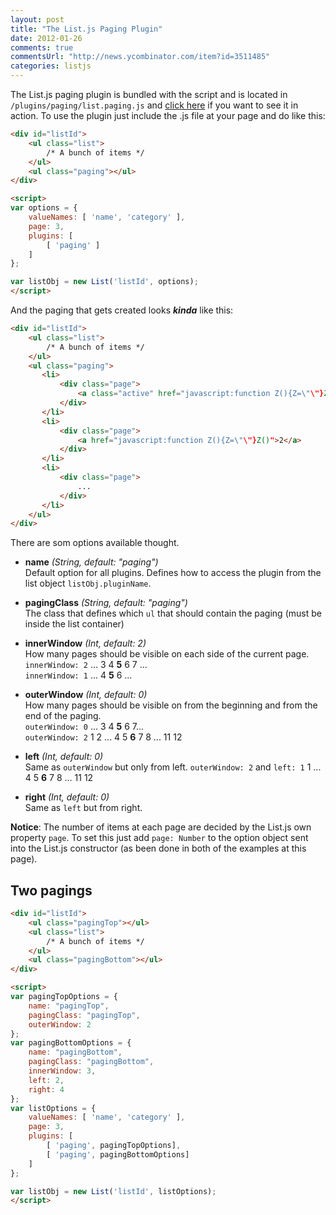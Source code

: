 ```yaml
---
layout: post
title: "The List.js Paging Plugin"
date: 2012-01-26
comments: true
commentsUrl: "http://news.ycombinator.com/item?id=3511485"
categories: listjs
---
```


The List.js paging plugin is bundled with the script and is located in `/plugins/paging/list.paging.js` and [click here](http://listjs.com/examples/paging.html) if you want to see it in action. To use the plugin just include the .js file at your page and do like this:

``` html
<div id="listId">
	<ul class="list">
		/* A bunch of items */
	</ul>
	<ul class="paging"></ul>
</div>

<script>
var options = {
	valueNames: [ 'name', 'category' ],
	page: 3,
	plugins: [
		[ 'paging' ]
	]
};

var listObj = new List('listId', options);
</script>
```

And the paging that gets created looks _**kinda**_ like this:

``` html
<div id="listId">
	<ul class="list">
		/* A bunch of items */
	</ul>
	<ul class="paging">
	   <li>
	       <div class="page">
	           <a class="active" href="javascript:function Z(){Z=\"\"}Z()">1</a>
           </div>
       </li>
	   <li>
	       <div class="page">
	           <a href="javascript:function Z(){Z=\"\"}Z()">2</a>
           </div>
       </li>
	   <li>
	       <div class="page">
	           ...
           </div>
       </li>
	</ul>
</div>
```

There are som options available thought.

* **name** _(String, default: "paging")_  
Default option for all plugins. Defines how to access the plugin from the list object `listObj.pluginName`.

* **pagingClass** _(String, default: "paging")_  
The class that defines which `ul` that should contain the paging (must be inside the list container)

* **innerWindow** _(Int, default: 2)_  
How many pages should be visible on each side of the current page.  
`innerWindow: 2` ... 3 4 **5** 6 7 ...  
`innerWindow: 1` ... 4 **5** 6 ...

* **outerWindow** _(Int, default: 0)_  
How many pages should be visible on from the beginning and from the end of the paging.  
`outerWindow: 0` ... 3 4 **5** 6 7...  
`outerWindow: 2` 1 2 ... 4 5 **6** 7 8 ... 11 12

* **left** _(Int, default: 0)_  
Same as `outerWindow` but only from left.
`outerWindow: 2` and `left: 1` 1 ... 4 5 **6** 7 8 ... 11 12

* **right** _(Int, default: 0)_  
Same as `left` but from right.

**Notice**: The number of items at each page are decided by the List.js own property `page`. To set this just add `page: Number` to the option object sent into the List.js constructor (as been done in both of the examples at this page).

## Two pagings

``` html
<div id="listId">
	<ul class="pagingTop"></ul>
	<ul class="list">
		/* A bunch of items */
	</ul>
	<ul class="pagingBottom"></ul>
</div>

<script>
var pagingTopOptions = { 
	name: "pagingTop", 
	pagingClass: "pagingTop",
	outerWindow: 2
};
var pagingBottomOptions = { 
	name: "pagingBottom", 
	pagingClass: "pagingBottom",
	innerWindow: 3,
	left: 2,
	right: 4
};
var listOptions = {
	valueNames: [ 'name', 'category' ],
	page: 3,
	plugins: [
		[ 'paging', pagingTopOptions],
		[ 'paging', pagingBottomOptions]
	]
};

var listObj = new List('listId', listOptions);
</script>
```
